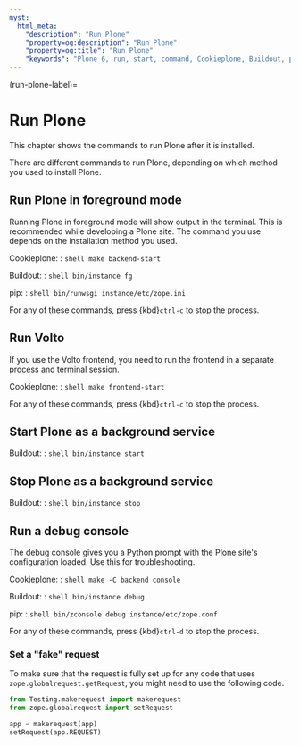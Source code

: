 ```yaml
---
myst:
  html_meta:
    "description": "Run Plone"
    "property=og:description": "Run Plone"
    "property=og:title": "Run Plone"
    "keywords": "Plone 6, run, start, command, Cookieplone, Buildout, pip"
---
```


(run-plone-label)=

# Run Plone

This chapter shows the commands to run Plone after it is installed.

There are different commands to run Plone, depending on which method you used to install Plone.

## Run Plone in foreground mode

Running Plone in foreground mode will show output in the terminal.
This is recommended while developing a Plone site.
The command you use depends on the installation method you used.

Cookieplone:
:   ```shell
    make backend-start
    ```

Buildout:
:   ```shell
    bin/instance fg
    ```

pip:
:   ```shell
    bin/runwsgi instance/etc/zope.ini
    ```

For any of these commands, press {kbd}`ctrl-c` to stop the process.


## Run Volto

If you use the Volto frontend, you need to run the frontend in a separate process and terminal session.

Cookieplone:
:   ```shell
    make frontend-start
    ```

For any of these commands, press {kbd}`ctrl-c` to stop the process.


## Start Plone as a background service

Buildout:
:   ```shell
    bin/instance start
    ```

## Stop Plone as a background service

Buildout:
:   ```shell
    bin/instance stop
    ```

## Run a debug console

The debug console gives you a Python prompt with the Plone site's configuration loaded.
Use this for troubleshooting.

Cookieplone:
:   ```shell
    make -C backend console
    ```

Buildout:
:   ```shell
    bin/instance debug
    ```

pip:
:   ```shell
    bin/zconsole debug instance/etc/zope.conf
    ```

For any of these commands, press {kbd}`ctrl-d` to stop the process.

### Set a "fake" request

To make sure that the request is fully set up for any code that uses `zope.globalrequest.getRequest`, you might need to use the following code.

```python
from Testing.makerequest import makerequest
from zope.globalrequest import setRequest

app = makerequest(app)
setRequest(app.REQUEST)
```
